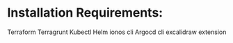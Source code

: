 # Installation Requirements:

Terraform
Terragrunt
Kubectl
Helm
ionos cli
Argocd cli
excalidraw extension